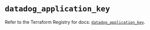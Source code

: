 # `datadog_application_key`

Refer to the Terraform Registry for docs: [`datadog_application_key`](https://registry.terraform.io/providers/datadog/datadog/3.75.0/docs/resources/application_key).

